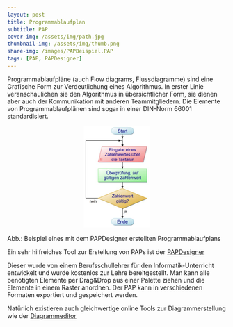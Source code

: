 ```yaml
---
layout: post
title: Programmablaufplan
subtitle: PAP
cover-img: /assets/img/path.jpg
thumbnail-img: /assets/img/thumb.png
share-img: /images/PAPBeispiel.PAP
tags: [PAP, PAPDesigner]
---
```


Programmablaufpläne (auch Flow diagrams, Flussdiagramme) sind eine Grafische Form zur Verdeutlichung eines Algorithmus. In erster Linie veranschaulichen sie den Algorithmus in übersichtlicher Form, sie dienen aber auch der Kommunikation mit anderen Teammitgliedern. Die Elemente von Programmablaufplänen sind sogar in einer DIN-Norm 66001 standardisiert.

<center><img src="/images/PAPBeispiel.JPG" width="30%" height="30%"/></center>

Abb.: Beispiel eines mit dem PAPDesigner erstellten Programmablaufplans

Ein sehr hilfreiches Tool zur Erstellung von PAPs ist der [PAPDesigner](http://friedrich-folkmann.de/papdesigner/Hauptseite.html "PAPDesigner")

Dieser wurde von einem Berufsschullehrer für den Informatik-Unterricht entwickelt und wurde kostenlos zur Lehre bereitgestellt. Man kann alle benötigten Elemente per Drag&Drop aus einer Palette ziehen und die Elemente in einem Raster anordnen. Der PAP kann in verschiedenen Formaten exportiert und gespeichert werden. 

Natürlich existieren auch gleichwertige online Tools zur Diagrammerstellung wie der [Diagrammeditor](https://www.diagrammeditor.de/ "Diagrammeditor")
